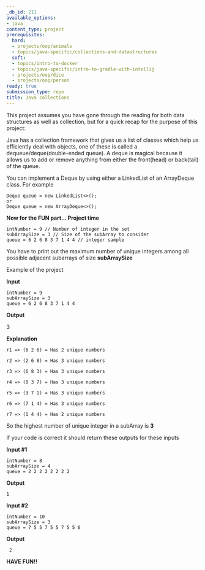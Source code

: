 ```yaml
---
_db_id: 211
available_options:
- java
content_type: project
prerequisites:
  hard:
  - projects/oop/animals
  - topics/java-specific/collections-and-datastructures
  soft:
  - topics/intro-to-docker
  - topics/java-specific/intro-to-gradle-with-intellij
  - projects/oop/dice
  - projects/oop/person
ready: true
submission_type: repo
title: Java collections
---
```


This project assumes you have gone through the reading for both data structures as well as collection, but for a quick recap for the purpose of this project:

Java has a collection framework that gives us a list of classes which help us efficiently deal with objects, one of these is called a dequeue/deque(double-ended queue). A deque is magical because it allows us to add or remove anything from either the front(head) or back(tail) of the queue.

You can implement a Deque by using either a LinkedList of an ArrayDeque class. For example

```
Deque queue = new LinkedList<>();
or
Deque queue = new ArrayDeque<>();
```

**Now for the FUN part... Project time**

```
intNumber = 9 // Number of integer in the set
subArraySize = 3 // Size of the subArray to consider
queue = 6 2 6 8 3 7 1 4 4 // integer sample
```

You have to print out the maximum number of unique integers among all possible adjacent subarrays of size **subArraySize**

Example of the project

**Input**

```
intNumber = 9
subArraySize = 3
queue = 6 2 6 8 3 7 1 4 4
```

**Output**

3

**Explanation**

```
r1 => (6 2 6) = Has 2 unique numbers

r2 => (2 6 8) = Has 3 unique numbers

r3 => (6 8 3) = Has 3 unique numbers

r4 => (8 3 7) = Has 3 unique numbers

r5 => (3 7 1) = Has 3 unique numbers

r6 => (7 1 4) = Has 3 unique numbers

r7 => (1 4 4) = Has 2 unique numbers
```

So the highest number of unique integer in a subArray is **3**

If your code is correct it should return these outputs for these inputs

**Input #1**

```
intNumber = 8
subArraySize = 4
queue = 2 2 2 2 2 2 2 2
```

**Output**

```
1
```

**Input #2**

```
intNumber = 10
subArraySize = 3
queue = 7 5 5 7 5 5 7 5 5 6
```

**Output**

```
 2
```

**HAVE FUN!!**